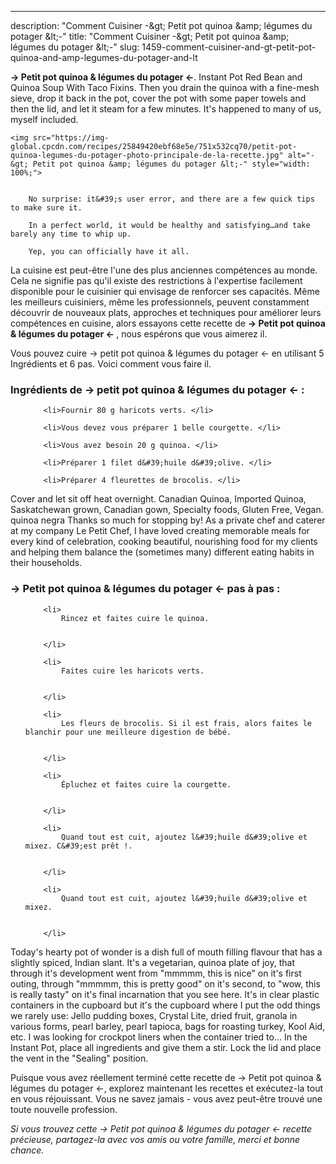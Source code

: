 ---
description: "Comment Cuisiner -&amp;gt; Petit pot quinoa &amp;amp; légumes du potager &amp;lt;-"
title: "Comment Cuisiner -&amp;gt; Petit pot quinoa &amp;amp; légumes du potager &amp;lt;-"
slug: 1459-comment-cuisiner-and-gt-petit-pot-quinoa-and-amp-legumes-du-potager-and-lt

<p>
	<strong>-&gt; Petit pot quinoa &amp; légumes du potager &lt;-</strong>. 
	Instant Pot Red Bean and Quinoa Soup With Taco Fixins. Then you drain the quinoa with a fine-mesh sieve, drop it back in the pot, cover the pot with some paper towels and then the lid, and let it steam for a few minutes. It&#39;s happened to many of us, myself included.
</p>
<p>
	
	<img src="https://img-global.cpcdn.com/recipes/25849420ebf68e5e/751x532cq70/petit-pot-quinoa-legumes-du-potager-photo-principale-de-la-recette.jpg" alt="-&gt; Petit pot quinoa &amp; légumes du potager &lt;-" style="width: 100%;">
	
	
		No surprise: it&#39;s user error, and there are a few quick tips to make sure it.
	
		In a perfect world, it would be healthy and satisfying…and take barely any time to whip up.
	
		Yep, you can officially have it all.
	
</p>

La cuisine est peut-être l'une des plus anciennes compétences au monde. Cela ne signifie pas qu'il existe des restrictions à l'expertise facilement disponible pour le cuisinier qui envisage de renforcer ses capacités. Même les meilleurs cuisiniers, même les professionnels, peuvent constamment découvrir de nouveaux plats, approches et techniques pour améliorer leurs compétences en cuisine, alors essayons cette recette de <strong> -&gt; Petit pot quinoa &amp; légumes du potager &lt;- </strong>, nous espérons que vous aimerez il.

<!--inarticleads1-->

Vous pouvez cuire -&gt; petit pot quinoa &amp; légumes du potager &lt;- en utilisant 5 Ingrédients et 6 pas. Voici comment vous faire il.

<h3>Ingrédients de -&gt; petit pot quinoa &amp; légumes du potager &lt;- :</h3>

<ol>
	
		<li>Fournir 80 g haricots verts. </li>
	
		<li>Vous devez vous préparer 1 belle courgette. </li>
	
		<li>Vous avez besoin 20 g quinoa. </li>
	
		<li>Préparer 1 filet d&#39;huile d&#39;olive. </li>
	
		<li>Préparer 4 fleurettes de brocolis. </li>
	
</ol>

Cover and let sit off heat overnight. Canadian Quinoa, Imported Quinoa, Saskatchewan grown, Canadian gown, Specialty foods, Gluten Free, Vegan. quinoa negra Thanks so much for stopping by! As a private chef and caterer at my company Le Petit Chef, I have loved creating memorable meals for every kind of celebration, cooking beautiful, nourishing food for my clients and helping them balance the (sometimes many) different eating habits in their households. 

<!--inarticleads2-->

<h3>-&gt; Petit pot quinoa &amp; légumes du potager &lt;- pas à pas :</h3>

<ol>
	
		<li>
			Rincez et faites cuire le quinoa.
			
			
		</li>
	
		<li>
			Faites cuire les haricots verts.
			
			
		</li>
	
		<li>
			Les fleurs de brocolis. Si il est frais, alors faites le blanchir pour une meilleure digestion de bébé.
			
			
		</li>
	
		<li>
			Épluchez et faites cuire la courgette.
			
			
		</li>
	
		<li>
			Quand tout est cuit, ajoutez l&#39;huile d&#39;olive et mixez. C&#39;est prêt !.
			
			
		</li>
	
		<li>
			Quand tout est cuit, ajoutez l&#39;huile d&#39;olive et mixez.
			
			
		</li>
	
</ol>

Today&#39;s hearty pot of wonder is a dish full of mouth filling flavour that has a slightly spiced, Indian slant. It&#39;s a vegetarian, quinoa plate of joy, that through it&#39;s development went from &#34;mmmmm, this is nice&#34; on it&#39;s first outing, through &#34;mmmmm, this is pretty good&#34; on it&#39;s second, to &#34;wow, this is really tasty&#34; on it&#39;s final incarnation that you see here. It&#39;s in clear plastic containers in the cupboard but it&#39;s the cupboard where I put the odd things we rarely use: Jello pudding boxes, Crystal Lite, dried fruit, granola in various forms, pearl barley, pearl tapioca, bags for roasting turkey, Kool Aid, etc. I was looking for crockpot liners when the container tried to… In the Instant Pot, place all ingredients and give them a stir. Lock the lid and place the vent in the &#34;Sealing&#34; position. 

<!--inarticleads1-->

<p>
Puisque vous avez réellement terminé cette recette de -&gt; Petit pot quinoa &amp; légumes du potager &lt;-, explorez maintenant les recettes et exécutez-la tout en vous réjouissant. Vous ne savez jamais - vous avez peut-être trouvé une toute nouvelle profession.
</p>

<p>
<i>Si vous trouvez cette -&gt; Petit pot quinoa &amp; légumes du potager &lt;- recette précieuse, partagez-la avec vos amis ou votre famille, merci et bonne chance.</i>
</p>
